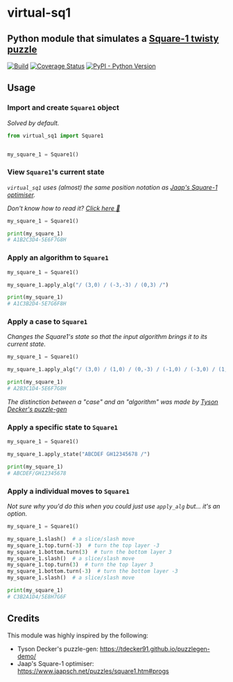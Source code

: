 # virtual-sq1

## Python module that simulates a [Square-1 twisty puzzle](https://ruwix.com/twisty-puzzles/square-1-back-to-square-one/)

[![Build](https://github.com/Wo0fle/virtual-sq1/actions/workflows/main.yml/badge.svg)](https://github.com/Wo0fle/virtual-sq1/actions/workflows/main.yml)
[![Coverage Status](https://coveralls.io/repos/github/Wo0fle/virtual-sq1/badge.svg?branch=main)](https://coveralls.io/github/Wo0fle/virtual-sq1?branch=main)
[![PyPI - Python Version](https://img.shields.io/pypi/pyversions/virtual_sq1)](https://pypi.org/project/virtual_sq1/)

## Usage

### Import and create `Square1` object

*Solved by default.*

```python
from virtual_sq1 import Square1


my_square_1 = Square1()
```

### View `Square1`'s current state

*`virtual_sq1` uses (almost) the same position notation as [Jaap's Square-1 optimiser](https://www.jaapsch.net/puzzles/square1.htm#progs).*

*Don't know how to read it? [Click here 🔗](./docs/jared19.md)*

```python
my_square_1 = Square1()

print(my_square_1)
# A1B2C3D4-5E6F7G8H
```

### Apply an algorithm to `Square1`

```python
my_square_1 = Square1()

my_square_1.apply_alg("/ (3,0) / (-3,-3) / (0,3) /")

print(my_square_1)
# A1C3B2D4-5E7G6F8H
```

### Apply a case to `Square1`

*Changes the Square1's state so that the input algorithm brings it to its current state.*

```python
my_square_1 = Square1()

my_square_1.apply_alg("/ (3,0) / (1,0) / (0,-3) / (-1,0) / (-3,0) / (1,0) / (0,3) / (-1,0)", True)

print(my_square_1)
# A2B3C1D4-5E6F7G8H
```

*The distinction between a "case" and an "algorithm" was made by [Tyson Decker's puzzle-gen](https://tdecker91.github.io/puzzlegen-demo/)*

### Apply a specific state to `Square1`

```python
my_square_1 = Square1()

my_square_1.apply_state("ABCDEF GH12345678 /")

print(my_square_1)
# ABCDEF/GH12345678
```

### Apply a individual moves to `Square1`

*Not sure why you'd do this when you could just use `apply_alg` but... it's an option.*

```python
my_square_1 = Square1()

my_square_1.slash()  # a slice/slash move
my_square_1.top.turn(-3)  # turn the top layer -3
my_square_1.bottom.turn(3)  # turn the bottom layer 3
my_square_1.slash()  # a slice/slash move
my_square_1.top.turn(3)  # turn the top layer 3
my_square_1.bottom.turn(-3)  # turn the bottom layer -3
my_square_1.slash()  # a slice/slash move

print(my_square_1)
# C3B2A1D4/5E8H7G6F
```

## Credits

This module was highly inspired by the following:
- Tyson Decker's puzzle-gen: https://tdecker91.github.io/puzzlegen-demo/
- Jaap's Square-1 optimiser: https://www.jaapsch.net/puzzles/square1.htm#progs
